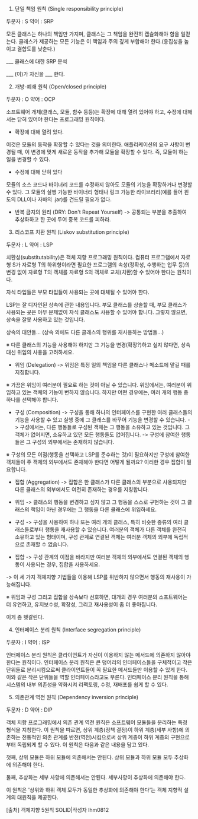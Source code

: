 1. 단일 책임 원칙 (Single responsibility principle)

두문자 : S 약어 : SRP

모든 클래스는 하나의 책임만 가지며, 클래스는 그 책임을 완전히 캡슐화해야 함을 일컫는다. 클래스가 제공하는 모든 기능은 이 책임과 주의 깊게 부합해야 한다.(응집성을 높이고 결합도를 낮춘다.)

___ 클래스에 대한 SRP 분석

___ (이)가 자신을 ___ 한다.


2. 개방-폐쇄 원칙 (Open/closed principle)

두문자 : O 약어 : OCP

소프트웨어 개체(클래스, 모듈, 함수 등등)는 확장에 대해 열려 있어야 하고, 수정에 대해서는 닫혀 있어야 한다는 프로그래밍 원칙이다.

- 확장에 대해 열려 있다.

이것은 모듈의 동작을 확장할 수 있다는 것을 의미한다. 애플리케이션의 요구 사항이 변경될 때, 이 변경에 맞게 새로운 동작을 추가해 모듈을 확장할 수 있다. 즉, 모듈이 하는 일을 변경할 수 있다.

- 수정에 대해 닫혀 있다

모듈의 소스 코드나 바이너리 코드를 수정하지 않아도 모듈의 기능을 확장하거나 변경할 수 있다. 그 모듈의 실행 가능한 바이너리 형태나 링크 가능한 라이브러리(예를 들어 윈도의 DLL이나 자바의 .jar)를 건드릴 필요가 없다.

- 반복 금지의 원리 (DRY: Don't Repeat Yourself)
-> 공통되는 부분을 추출하여 추상화하고 한 곳에 두어 중복 코드를 피하라.


3. 리스코프 치환 원칙 (Liskov substitution principle)

두문자 : L 약어 : LSP

치환성(substitutability)은 객체 지향 프로그래밍 원칙이다. 컴퓨터 프로그램에서 자료형 S가 자료형 T의 하위형이라면 필요한 프로그램의 속성(정확성, 수행하는 업무 등)의 변경 없이 자료형 T의 객체를 자료형 S의 객체로 교체(치환)할 수 있어야 한다는 원칙이다.

자식 타입들은 부모 타입들이 사용되는 곳에 대체될 수 있어야 한다.

LSP는 잘 디자인된 상속에 관한 내용입니다. 부모 클래스를 상솔할 때, 부모 클래스가 사용되는 곳은 아무 문제없이 자식 클래스도 사용할 수 있어야 합니다.
그렇지 않으면, 상속을 잘못 사용하고 있는 것입니다.

상속의 대안들... (상속 외에도 다른 클래스의 행위를 재사용하는 방법들...)

※ 다른 클래스의 기능을 사용해야 하지만 그 기능을 변경(확장?)하고 싶지 않다면, 상속 대신 위임의 사용을 고려하세요.

- 위임 (Delegation)
-> 위임은 특정 일의 책임을 다른 클래스나 메소드에 맡길 때를 지칭합니다.


※ 가끔은 위임이 여러분이 필요로 하는 것이 아닐 수 있습니다. 위임에서는, 여러분이 위임하고 있는 객체의 기능이 변하지 않습니다. 하지만 어떤 경우에는, 여러 개의 행동 중 하나를 선택해야 합니다.

- 구성 (Composition)
-> 구성을 통해 하나의 인터페이스를 구현한 여러 클래스들의 기능을 사용할 수 있고 실행 중에 그 클래스를 바꾸어 기능을 변경할 수 있습니다.
-> 구성에서는, 다른 행동들로 구성된 객체는 그 행동을 소유하고 있는 것입니다. 그 객체가 없어지면, 소유하고 있던 모든 행동들도 없어집니다.
-> 구성에 참여한 행동들은 그 구성의 외부에서는 존재하지 않습니다.


※ 구성의 모든 이점(행동을 선택하고 LSP를 준수하는 것)이 필요하지만 구성에 참여한 객체들이 주 객체의 외부에서도 존재해야 한다면 어떻게 될까요? 이러한 경우 집합이 필요합니다.

- 집합 (Aggregation)
-> 집합은 한 클래스가 다른 클래스의 부분으로 사용되지만 다른 클래스의 외부에서도 여전히 존재하는 경우를 지칭합니다.


- 위임 -> 클래스의 행동을 변경하고 싶지 않고 그 행동을 스스로 구현하는 것이 그 클래스의 책임이 아닌 경우에는 그 행동을 다른 클래스에 위임하세요.

- 구성 -> 구성을 사용하여 하나 또는 여러 개의 클래스, 특히 비슷한 종류의 여러 클래스들로부터 행동을  재사용할 수 있습니다. 여러분의 객체가 다른 객체를 완전히 소유하고 있는 형태이며, 구성 관계로 연결된 객체는 여러분 객체의 외부에 독립적으로 존재할 수 없습니다.

- 집합 -> 구성 관계의 이점을 바라지만 여러분 객체의 외부에서도 연결된 객체의 행동이 사용되는 경우, 집합을 사용하세요.

-> 이 세 가지 객체지향 기법들을 이용해 LSP를 위반하지 않으면서 행동의 재사용이 가능해집니다.

※ 위임과 구성 그리고 집합을 상속보다 선호하면, 대개의 경우 여러분의 소프트웨어는 더 유연하고, 유지보수성, 확장성, 그리고 재사용성이 좀 더 좋아집니다.


이게 좀 헷갈린다.




4. 인터페이스 분리 원칙 (Interface segregation principle)

두문자 : I 약어 : ISP

인터페이스 분리 원칙은 클라이언트가 자신이 이용하지 않는 메서드에 의존하지 않아야 한다는 원칙이다. 인터페이스 분리 원칙은 큰 덩어리의 인터페이스들을 구체적이고 작은 단위들로 분리시킴으로써 클라이언트들이 꼭 필요한 메서드들만 이용할 수 있게 한다. 이와 같은 작은 단위들을 역할 인터페이스라고도 부른다. 인터페이스 분리 원칙을 통해 시스템의 내부 의존성을 약화시켜 리팩토링, 수정, 재배포를 쉽게 할 수 있다.




5. 의존관계 역전 원칙 (Dependency inversion principle)

두문자 : D 약어 : DIP

객체 지향 프로그래밍에서 의존 관계 역전 원칙은 소프트웨어 모듈들을 분리하는 특정 형식을 지칭한다. 이 원칙을 따르면, 상위 계층(정책 결정)이 하위 계층(세부 사항)에 의존하는 전통적인 의존 관계를 반전(역전)시킴으로써 상위 계층이 하위 계층의 구현으로부터 독립되게 할 수 있다. 이 원칙은 다음과 같은 내용을 담고 있다.

첫째, 상위 모듈은 하위 모듈에 의존해서는 안된다. 상위 모듈과 하위 모듈 모두 추상화에 의존해야 한다.

둘째, 추상화는 세부 사항에 의존해서는 안된다. 세부사항이 추상화에 의존해야 한다.

이 원칙은 '상위와 하위 객체 모두가 동일한 추상화에 의존해야 한다'는 객체 지향적 설계의 대원칙을 제공한다.

[출처] 객체지향 5원칙 SOLID|작성자 lhm0812
